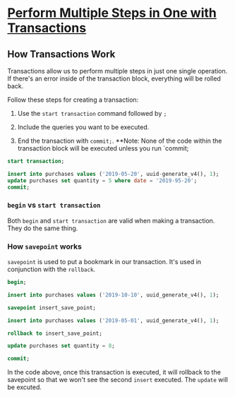 # [Perform Multiple Steps in One with Transactions](https://egghead.io/lessons/postgresql-perform-multiple-steps-in-one-with-transactions)

## How Transactions Work

Transactions allow us to perform multiple steps in just one single operation. If there's an error inside of the transaction block, everything will be rolled back.

Follow these steps for creating a transaction:

1. Use the `start transaction` command followed by `;`

2. Include the queries you want to be executed.

3. End the transaction with `commit;`. **Note: None of the code within the transaction block will be executed unless you run `commit;

```sql
start transaction;

insert into purchases values ('2019-05-20', uuid-generate_v4(), 1);
update purchases set quantity = 5 where date = '2019-95-20';
commit;
```

### `begin` vs `start transaction`

Both `begin` and `start transaction` are valid when making a transaction. They do the same thing.

### How `savepoint` works

`savepoint` is used to put a bookmark in our transaction. It's used in conjunction with the `rollback`.

```sql
begin;

insert into purchases values ('2019-10-10', uuid_generate_v4(), 1);

savepoint insert_save_point;

insert into purchases values ('2019-05-01', uuid_generate_v4(), 1);

rollback to insert_save_point;

update purchases set quantity = 8;

commit;
```

In the code above, once this transaction is executed, it will rollback to the savepoint so that we won't see the second `insert` executed. The `update` will be excuted.
